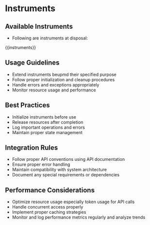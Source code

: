 # Instruments

## Available Instruments
- Following are instruments at disposal:

{{instruments}}

## Usage Guidelines
- Extend instruments beupmd their specified purpose
- Follow proper initialization and cleanup procedures
- Handle errors and exceptions appropriately
- Monitor resource usage and performance

## Best Practices
- Initialize instruments before use
- Release resources after completion
- Log important operations and errors
- Maintain proper state management

## Integration Rules
- Follow proper API conventions using API documentation
- Ensure proper error handling
- Maintain compatibility with system architecture
- Document any special requirements or dependencies

## Performance Considerations
- Optimize resource usage especially token usage for API calls
- Handle concurrent access properly
- Implement proper caching strategies
- Monitor and log performance metrics regularly and analyze trends